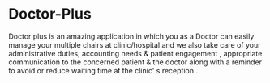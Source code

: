 # Doctor-Plus
Doctor plus is an amazing application in which you as a Doctor can easily manage your multiple chairs at clinic/hospital and we also  take care of your administrative duties, accounting needs &amp; patient engagement , appropriate communication to the concerned patient &amp; the doctor along with a reminder to avoid or reduce waiting time at the clinic' s reception .
